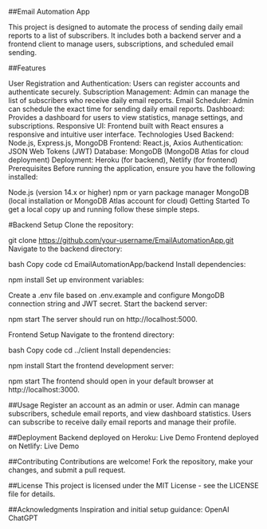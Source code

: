 ##Email Automation App

This project is designed to automate the process of sending daily email reports to a list of subscribers. It includes both a backend server and a frontend client to manage users, subscriptions, and scheduled email sending.

##Features

User Registration and Authentication: Users can register accounts and authenticate securely.
Subscription Management: Admin can manage the list of subscribers who receive daily email reports.
Email Scheduler: Admin can schedule the exact time for sending daily email reports.
Dashboard: Provides a dashboard for users to view statistics, manage settings, and subscriptions.
Responsive UI: Frontend built with React ensures a responsive and intuitive user interface.
Technologies Used
Backend: Node.js, Express.js, MongoDB
Frontend: React.js, Axios
Authentication: JSON Web Tokens (JWT)
Database: MongoDB (MongoDB Atlas for cloud deployment)
Deployment: Heroku (for backend), Netlify (for frontend)
Prerequisites
Before running the application, ensure you have the following installed:

Node.js (version 14.x or higher)
npm or yarn package manager
MongoDB (local installation or MongoDB Atlas account for cloud)
Getting Started
To get a local copy up and running follow these simple steps.

#Backend Setup
Clone the repository:

git clone https://github.com/your-username/EmailAutomationApp.git
Navigate to the backend directory:

bash
Copy code
cd EmailAutomationApp/backend
Install dependencies:


npm install
Set up environment variables:

Create a .env file based on .env.example and configure MongoDB connection string and JWT secret.
Start the backend server:


npm start
The server should run on http://localhost:5000.

Frontend Setup
Navigate to the frontend directory:

bash
Copy code
cd ../client
Install dependencies:


npm install
Start the frontend development server:


npm start
The frontend should open in your default browser at http://localhost:3000.

##Usage
Register an account as an admin or user.
Admin can manage subscribers, schedule email reports, and view dashboard statistics.
Users can subscribe to receive daily email reports and manage their profile.

##Deployment
Backend deployed on Heroku: Live Demo
Frontend deployed on Netlify: Live Demo

##Contributing
Contributions are welcome! Fork the repository, make your changes, and submit a pull request.

##License
This project is licensed under the MIT License - see the LICENSE file for details.

##Acknowledgments
Inspiration and initial setup guidance: OpenAI ChatGPT
